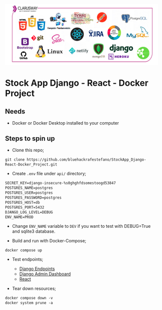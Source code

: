 ![](ch13.png)

# Stock App Django - React - Docker Project

## Needs

- Docker or Docker Desktop installed to your computer

## Steps to spin up

- Clone this repo;
```git
git clone https://github.com/bluehackrafestefano/StockApp_Django-React-Docker_Project.git
```

- Create `.env` file under `api/` directory;
```
SECRET_KEY=django-insecure-%s0ghghfdsomestoogd53847
POSTGRES_NAME=postgres
POSTGRES_USER=postgres
POSTGRES_PASSWORD=postgres
POSTGRES_HOST=db
POSTGRES_PORT=5432
DJANGO_LOG_LEVEL=DEBUG
ENV_NAME=PROD
```

- Change `ENV_NAME` variable to `DEV` if you want to test with DEBUG=True and sqlite3 database.

- Build and run with Docker-Compose;
```
docker compose up
```

- Test endpoints;
  - [Django Endpoints](http://localhost/stock/)
  - [Django Admin Dashboard](http://localhost/admin/login/?next=/admin/)
  - [React](http://localhost:81)

- Tear down resources;
```
docker compose down -v
docker system prune -a
```